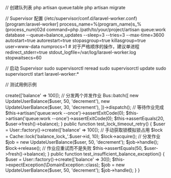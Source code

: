 // 创建队列表
php artisan queue:table
php artisan migrate

//  Supervisor 配置 (/etc/supervisor/conf.d/laravel-worker.conf)
[program:laravel-worker]
process_name=%(program_name)s_%(process_num)02d
command=php /path/to/your/project/artisan queue:work database --queue=balance_updates --sleep=3 --tries=3 --max-time=3600
autostart=true
autorestart=true
stopasgroup=true
killasgroup=true
user=www-data
numprocs=1 # 对于严格顺序的操作，建议单进程
redirect_stderr=true
stdout_logfile=/var/log/laravel-worker.log
stopwaitsecs=60

// 启动 Supervisor
sudo supervisorctl reread
sudo supervisorctl update
sudo supervisorctl start laravel-worker:*

// 测试用例示例
<?php

namespace Tests\Feature;

use Tests\TestCase;
use App\Models\User;
use App\Jobs\UpdateUserBalance;
use Illuminate\Support\Facades\Bus;
use Illuminate\Support\Facades\Cache;
use Illuminate\Foundation\Testing\RefreshDatabase;

class UpdateUserBalanceTest extends TestCase
{
    use RefreshDatabase;

    public function test_balance_update_with_unique_lock()
    {
        $user = User::factory()->create(['balance' => 100]);
        
        // 分发两个并发作业
        Bus::batch([
            new UpdateUserBalance($user, 50, 'decrement'),
            new UpdateUserBalance($user, 30, 'decrement'),
        ])->dispatch();
        
        // 等待作业完成
        $this->artisan('queue:work --once')->assertExitCode(0);
        $this->artisan('queue:work --once')->assertExitCode(0);
        
        $this->assertEquals(20, $user->fresh()->balance);
    }
    
    public function test_lock_timeout_retry()
    {
        $user = User::factory()->create(['balance' => 100]);
        
        // 手动获取锁模拟锁占用
        $lock = Cache::lock('balance_lock_'.$user->id, 10);
        $lock->acquire();
        
        // 分发作业
        $job = new UpdateUserBalance($user, 50, 'decrement');
        $job->handle();
        
        $lock->release();
        
        // 作业应重试而不是失败
        $this->assertEquals(50, $user->fresh()->balance);
    }
    
    public function test_insufficient_balance_exception()
    {
        $user = User::factory()->create(['balance' => 30]);
        
        $this->expectException(\DomainException::class);
        
        $job = new UpdateUserBalance($user, 50, 'decrement');
        $job->handle();
    }
}